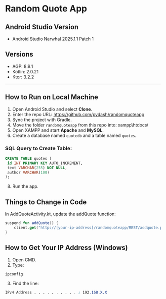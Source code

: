 # Random Quote App

## Android Studio Version
- Android Studio Narwhal 2025.1.1 Patch 1

## Versions
- AGP: 8.9.1
- Kotlin: 2.0.21
- Ktor: 3.2.2

---

## How to Run on Local Machine

1. Open Android Studio and select **Clone**.
2. Enter the repo URL: https://github.com/pydash/randomquoteapp
3. Sync the project with Gradle.
4. Move the folder `randomquoteapp` from this repo into: xampp\htdocs\
5. Open XAMPP and start **Apache** and **MySQL**.
6. Create a database named `quotedb` and a table named `quotes`.

### SQL Query to Create Table:
```sql
CREATE TABLE quotes (
 id INT PRIMARY KEY AUTO_INCREMENT,
 text VARCHAR(255) NOT NULL,
 author VARCHAR(100)
);
```
8. Run the app.

## Things to Change in Code
In AddQuoteActivity.kt, update the addQuote function:
```kotlin
suspend fun addQuote() {
    client.get("http://[your-ip-address]/randomquoteapp/REST/addquote.php")
}
```

## How to Get Your IP Address (Windows)

1. Open CMD.
2. Type:
```nginx
ipconfig
```
3. Find the line:
```css
IPv4 Address . . . . . . . . . . : 192.168.X.X
```
